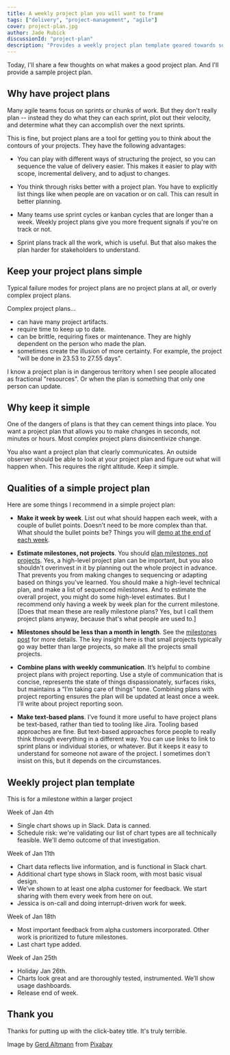 ```yaml
---
title: A weekly project plan you will want to frame
tags: ["delivery", "project-management", "agile"]
cover: project-plan.jpg
author: Jade Rubick
discussionId: "project-plan"
description: "Provides a weekly project plan template geared towards software projects. The simplest possible plan that can work."
---
```


Today, I'll share a few thoughts on what makes a good project plan. And I'll provide a sample project plan. 

<re-img src="project-plan.jpg"></re-img>

## Why have project plans

Many agile teams focus on sprints or chunks of work. But they don't really plan -- instead they do what they can each sprint, plot out their velocity, and determine what they can accomplish over the next sprints. 

This is fine, but project plans are a tool for getting you to think about the contours of your projects. They have the following advantages:

* You can play with different ways of structuring the project, so you can sequence the value of delivery easier. This makes it easier to play with scope, incremental delivery, and to adjust to changes.

* You think through risks better with a project plan. You have to explicitly list things like when people are on vacation or on call. This can result in better planning.

* Many teams use sprint cycles or kanban cycles that are longer than a week. Weekly project plans give you more frequent signals if you're on track or not. 

* Sprint plans track all the work, which is useful. But that also makes the plan harder for stakeholders to understand. 

## Keep your project plans simple

Typical failure modes for project plans are no project plans at all, or overly complex project plans. 

Complex project plans...

* can have many project artifacts. 
* require time to keep up to date.
* can be brittle, requiring fixes or maintenance. They are highly dependent on the person who made the plan. 
* sometimes create the illusion of more certainty. For example, the project "will be done in 23.53 to 27.55 days".

I know a project plan is in dangerous territory when I see people allocated as fractional "resources". Or when the plan is something that only one person can update.

## Why keep it simple

One of the dangers of plans is that they can cement things into place. You want a project plan that allows you to make changes in seconds, not minutes or hours. Most complex project plans disincentivize change. 

You also want a project plan that clearly communicates. An outside observer should be able to look at your project plan and figure out what will happen when. This requires the right altitude. Keep it simple.

## Qualities of a simple project plan

Here are some things I recommend in a simple project plan:

* **Make it week by week**. List out what should happen each week, with a couple of bullet points. Doesn’t need to be more complex than that. What should the bullet points be? Things you will [demo at the end of each week](/demo-driven-development/). 

* **Estimate milestones, not projects**. You should [plan milestones, not projects](/milestones-not-projects/). Yes, a high-level project plan can be important, but you also shouldn't overinvest in it by planning out the whole project in advance. That prevents you from making changes to sequencing or adapting based on things you've learned. You should make a high-level technical plan, and make a list of sequenced milestones. And to estimate the overall project, you might do some high-level estimates. But I recommend only having a week by week plan for the current milestone. [Does that mean these are really milestone plans? Yes, but I call them project plans anyway, because that's what people are used to.]

* **Milestones should be less than a month in length**. See the [milestones post](/milestones-not-projects/) for more details. The key insight here is that small projects typically go way better than large projects, so make all the projects small projects. 

* **Combine plans with weekly communication**. It’s helpful to combine project plans with project reporting. Use a style of communication that is concise, represents the state of things dispassionately, surfaces risks, but maintains a “I’m taking care of things” tone. Combining plans with project reporting ensures the plan will be updated at least once a week. I’ll write about project reporting soon.

* **Make text-based plans**. I’ve found it more useful to have project plans be text-based, rather than tied to tooling like Jira. Tooling based approaches are fine. But text-based approaches force people to really think through everything in a different way. You can use links to link to sprint plans or individual stories, or whatever. But it keeps it easy to understand for someone not aware of the project. I sometimes don't insist on this, but it depends on the circumstances.

## Weekly project plan template

This is for a milestone within a larger project

Week of Jan 4th
* Single chart shows up in Slack. Data is canned.
* Schedule risk: we're validating our list of chart types are all technically feasible. We'll demo outcome of that investigation.

Week of Jan 11th
* Chart data reflects live information, and is functional in Slack chart. 
* Additional chart type shows in Slack room, with most basic visual design.
* We’ve shown to at least one alpha customer for feedback. We start sharing with them every week from here on out.
* Jessica is on-call and doing interrupt-driven work for week.

Week of Jan 18th
* Most important feedback from alpha customers incorporated. Other work is prioritized to future milestones.
* Last chart type added.

Week of Jan 25th
* Holiday Jan 26th.
* Charts look great and are thoroughly tested, instrumented. We’ll show usage dashboards.
* Release end of week.


## Thank you

Thanks for putting up with the click-batey title. It's truly terrible.

Image by <a href="https://pixabay.com/users/geralt-9301/?utm_source=link-attribution&amp;utm_medium=referral&amp;utm_campaign=image&amp;utm_content=1668916">Gerd Altmann</a> from <a href="https://pixabay.com//?utm_source=link-attribution&amp;utm_medium=referral&amp;utm_campaign=image&amp;utm_content=1668916">Pixabay</a>
